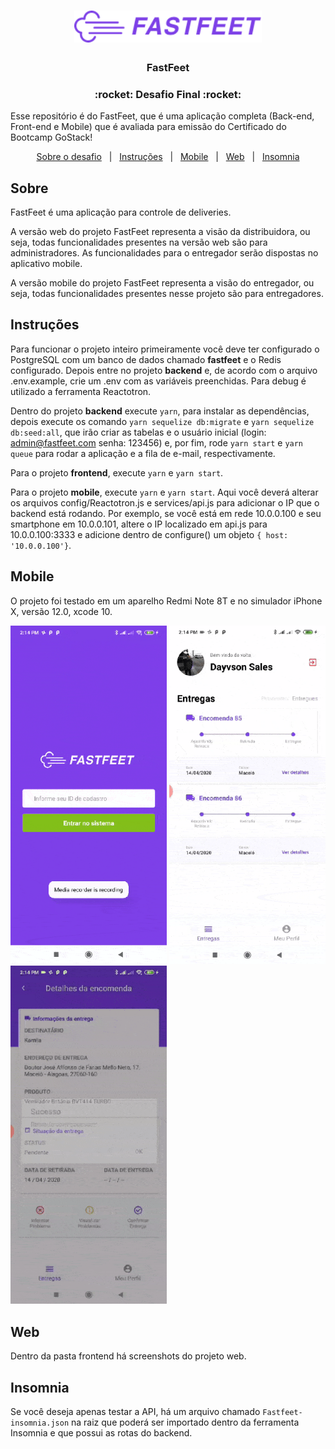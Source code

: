 <h1 align="center">
  <img alt="Fastfeet" title="Fastfeet" src=".github/logo.png" width="300px" />
</h1>

<h3 align="center">
  FastFeet
</h3>

<h3 align="center">
  :rocket: Desafio Final :rocket:
</h3>

<p>Esse repositório é do FastFeet, que é uma aplicação completa (Back-end, Front-end e Mobile) que é avaliada para emissão do Certificado do Bootcamp GoStack!</p>

<p align="center">
  <a href="#sobre">Sobre o desafio</a>&nbsp;&nbsp;&nbsp;|&nbsp;&nbsp;&nbsp;<a href="#instruções">Instruções</a>&nbsp;&nbsp;&nbsp;|&nbsp;&nbsp;&nbsp;<a href="#mobile">Mobile</a>&nbsp;&nbsp;&nbsp;|&nbsp;&nbsp;&nbsp;<a href="#web">Web</a>&nbsp;&nbsp;&nbsp;|&nbsp;&nbsp;&nbsp;<a href="#insomnia">Insomnia</a>
</p>

## Sobre

FastFeet é uma aplicação para controle de deliveries. 

A versão web do projeto FastFeet representa a visão da distribuidora, ou seja, todas funcionalidades presentes na versão web são para administradores. As funcionalidades para o entregador serão dispostas no aplicativo mobile.

A versão mobile do projeto FastFeet representa a visão do entregador, ou seja, todas funcionalidades presentes nesse projeto são para entregadores.

## Instruções

Para funcionar o projeto inteiro primeiramente você deve ter configurado o PostgreSQL com um banco de dados chamado <strong>fastfeet</strong> e o Redis configurado. Depois entre no projeto <strong>backend</strong> e, de acordo com o arquivo .env.example, crie um .env com as variáveis preenchidas. Para debug é utilizado a ferramenta Reactotron.

Dentro do projeto <strong>backend</strong> execute ``yarn``, para instalar as dependências, depois execute os comando ``yarn sequelize db:migrate`` e ``yarn sequelize db:seed:all``, que irão criar as tabelas e o usuário inicial (login: admin@fastfeet.com senha: 123456) e, por fim, rode ``yarn start`` e ``yarn queue`` para rodar a aplicação e a fila de e-mail, respectivamente.  

Para o projeto <strong>frontend</strong>, execute ``yarn`` e ``yarn start``.  

Para o projeto <strong>mobile</strong>, execute ``yarn`` e ``yarn start``. Aqui você deverá alterar os arquivos config/Reactotron.js e services/api.js para adicionar o IP que o backend está rodando. Por exemplo, se você está em rede 10.0.0.100 e seu smartphone em 10.0.0.101, altere o IP localizado em api.js para 10.0.0.100:3333 e adicione dentro de configure() um objeto `{ host: '10.0.0.100'}`.

## Mobile

O projeto foi testado em um aparelho Redmi Note 8T e no simulador iPhone X, versão 12.0, xcode 10.

<img src=".github/screenshots/01.gif" width="250px" /> <img src=".github/screenshots/02.gif" width="250px" /> <img src=".github/screenshots/03.gif" width="250px" />

## Web

Dentro da pasta frontend há screenshots do projeto web.   

## Insomnia

Se você deseja apenas testar a API, há um arquivo chamado ```Fastfeet-insomnia.json``` na raiz que poderá ser importado dentro da ferramenta Insomnia e que possui as rotas do backend.
